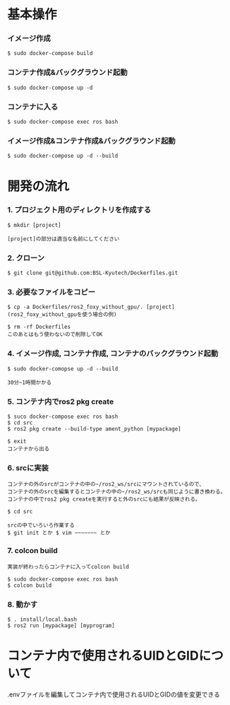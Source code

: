 # 基本操作

### イメージ作成

    $ sudo docker-compose build

### コンテナ作成&バックグラウンド起動

    $ sudo docker-compose up -d

### コンテナに入る

    $ sudo docker-compose exec ros bash

### イメージ作成&コンテナ作成&バックグラウンド起動

    $ sudo docker-compose up -d --build


# 開発の流れ

### 1. プロジェクト用のディレクトリを作成する

    $ mkdir [project]

    [project]の部分は適当な名前にしてください

### 2. クローン

    $ git clone git@github.com:BSL-Kyutech/Dockerfiles.git

### 3. 必要なファイルをコピー

    $ cp -a Dockerfiles/ros2_foxy_without_gpu/. [project]
    (ros2_foxy_without_gpuを使う場合の例)

    $ rm -rf Dockerfiles
    このあとはもう使わないので削除してOK

### 4. イメージ作成, コンテナ作成, コンテナのバックグラウンド起動
    $ sudo docker-comopse up -d --build

    30分~1時間かかる

### 5. コンテナ内でros2 pkg create

    $ suco docker-compose exec ros bash
    $ cd src
    $ ros2 pkg create --build-type ament_python [mypackage]

    $ exit
    コンテナから出る

### 6. srcに実装

    コンテナの外のsrcがコンテナの中の~/ros2_ws/srcにマウントされているので、
    コンテナの外のsrcを編集するとコンテナの中の~/ros2_ws/srcも同じように書き換わる。
    コンテナの中でros2 pkg createを実行すると外のsrcにも結果が反映される。

    $ cd src

    srcの中でいろいろ作業する
    $ git init とか $ vim ~~~~~~~ とか

### 7. colcon build

    実装が終わったらコンテナに入ってcolcon build

    $ sudo docker-compose exec ros bash
    $ colcon build

### 8. 動かす

    $ . install/local.bash
    $ ros2 run [mypackage] [myprogram]


# コンテナ内で使用されるUIDとGIDについて

.envファイルを編集してコンテナ内で使用されるUIDとGIDの値を変更できる
